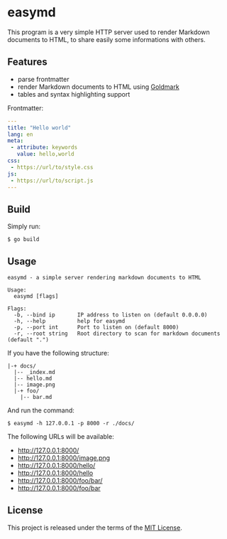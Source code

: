 # easymd

This program is a very simple HTTP server used to render Markdown documents to
HTML, to share easily some informations with others.

## Features

 - parse frontmatter
 - render Markdown documents to HTML using [Goldmark](https://github.com/yuin/goldmark)
 - tables and syntax highlighting support

Frontmatter:

```yaml
---
title: "Hello world"
lang: en
meta:
 - attribute: keywords
   value: hello,world
css:
 - https://url/to/style.css
js:
 - https://url/to/script.js
---
```

## Build

Simply run:

```
$ go build
```

## Usage

```
easymd - a simple server rendering markdown documents to HTML

Usage:
  easymd [flags]

Flags:
  -b, --bind ip       IP address to listen on (default 0.0.0.0)
  -h, --help          help for easymd
  -p, --port int      Port to listen on (default 8000)
  -r, --root string   Root directory to scan for markdown documents (default ".")
```

If you have the following structure:

```
|-+ docs/
  |-- _index.md
  |-- hello.md
  |-- image.png
  |-+ foo/
    |-- bar.md
```

And run the command:

```
$ easymd -h 127.0.0.1 -p 8000 -r ./docs/
```

The following URLs will be available:

 - http://127.0.0.1:8000/
 - http://127.0.0.1:8000/image.png
 - http://127.0.0.1:8000/hello/
 - http://127.0.0.1:8000/hello
 - http://127.0.0.1:8000/foo/bar/
 - http://127.0.0.1:8000/foo/bar

## License

This project is released under the terms of the [MIT License](./LICENSE.txt).
